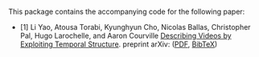 This package contains the accompanying code for the following paper:

* \[1\] Li Yao, Atousa Torabi, Kyunghyun Cho, Nicolas Ballas, Christopher Pal, Hugo Larochelle, and Aaron Courville [Describing Videos by Exploiting Temporal Structure](http://arxiv.org/abs/1502.08029).
preprint arXiv: ([PDF](http://arxiv.org/pdf/1502.08029v4.pdf),
[BibTeX](https://raw.github.com/yaoli/arctic-capgenvid/master/reference.bib))

